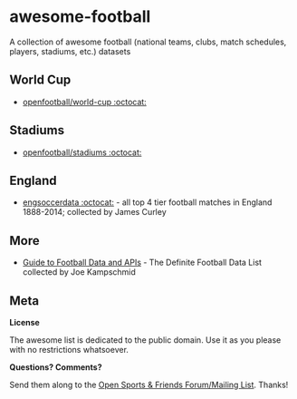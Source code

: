 # awesome-football

A collection of awesome football (national teams, clubs, match schedules, players, stadiums, etc.) datasets

## World Cup

- [openfootball/world-cup :octocat:](https://github.com/openfootball/world-cup)

## Stadiums

- [openfootball/stadiums :octocat:](https://github.com/openfootball/stadiums)

## England

- [engsoccerdata :octocat:](https://github.com/jalapic/engsoccerdata) - all top 4 tier football matches in England 1888-2014; collected by James Curley


## More

- [Guide to Football Data and APIs](http://www.jokecamp.com/blog/guide-to-football-and-soccer-data-and-apis/) - The Definite Football Data List collected by Joe Kampschmid  


## Meta

**License**

The awesome list is dedicated to the public domain. Use it as you please with no restrictions whatsoever.

**Questions? Comments?**

Send them along to the [Open Sports & Friends Forum/Mailing List](http://groups.google.com/group/opensport). 
Thanks!
